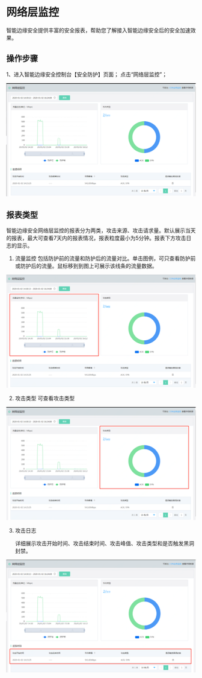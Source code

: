# 网络层监控

智能边缘安全提供丰富的安全报表，帮助您了解接入智能边缘安全后的安全加速效果。

## 操作步骤

1、进入智能边缘安全控制台【安全防护】页面； 点击“网络层监控”；

![网络层监控](/image/Intelligent-Edge-Security/网络层监控.png)

## 报表类型

智能边缘安全网络层监控的报表分为两类，攻击来源、攻击请求量。默认展示当天的报表，最大可查看7天内的报表情况，报表粒度最小为5分钟。报表下方攻击日志的显示。

1. 流量监控
   包括防护前的流量和防护后的流量对比。单击图例，可只查看防护前或防护后的流量。鼠标移到到图上可展示该线条的流量数据。

![网络层监控-流量监控](/image/Intelligent-Edge-Security/网络层监控-流量监控.png)

2. 攻击类型
   可查看攻击类型

![网络层监控-攻击类型](/image/Intelligent-Edge-Security/网络层监控-攻击类型.png)

3. 攻击日志
   
   详细展示攻击开始时间、攻击结束时间、攻击峰值、攻击类型和是否触发黑洞封禁。

![网络层监控-攻击日志](/image/Intelligent-Edge-Security/网络层监控-攻击日志.png)

